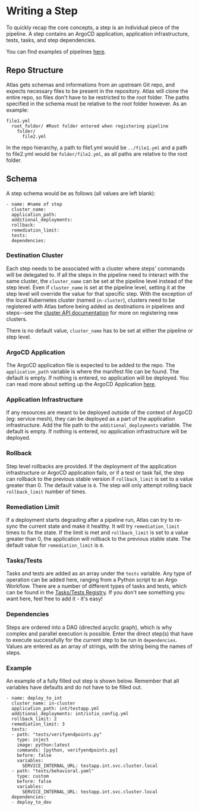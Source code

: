 # Writing a Step

To quickly recap the core concepts, a step is an individual piece of the pipeline. A step contains an ArgoCD application, application infrastructure, tests, tasks, and step dependencies.

You can find examples of pipelines [here](https://github.com/GreenOpsInc/atlasexamples).

## Repo Structure

Atlas gets schemas and informations from an upstream Git repo, and expects necessary files to be present in the repository. Atlas will clone the entire repo, so files don't have to be restricted to the root folder. The paths specified in the schema must be relative to the root folder however. As an example:

    file1.yml
      root_folder/ #Root folder entered when registering pipeline
        folder/
          file2.yml

In the repo hierarchy, a path to file1.yml would be `../file1.yml` and a path to file2.yml would be `folder/file2.yml`, as all paths are relative to the root folder.

## Schema

A step schema would be as follows (all values are left blank):

    - name: #name of step
      cluster_name:
      application_path:
      additional_deployments:
      rollback:
      remediation_limit:
      tests:
      dependencies:

### Destination Cluster

Each step needs to be associated with a cluster where steps' commands will be delegated to. If all the steps in the pipeline need to interact with the same cluster, the `cluster_name` can be set at the pipeline level instead of the step level. Even if `cluster_name` is set at the pipeline level, setting it at the step level will override the value for that specific step. With the exception of the local Kubernetes cluster (named `in-cluster`), clusters need to be registered with Atlas before being added as destinations in pipelines and steps--see the [cluster API documentation](../userguide/cluster.md) for more on registering new clusters.

There is no default value, `cluster_name` has to be set at either the pipeline or step level.

### ArgoCD Application

The ArgoCD application file is expected to be added to the repo. The `application_path` variable is where the manifest file can be found. The default is empty. If nothing is entered, no application will be deployed. You can read more about setting up the ArgoCD Application [here](argocd.md).

### Application Infrastructure

If any resources are meant to be deployed outside of the context of ArgoCD (eg: service mesh), they can be deployed as a part of the application infrastructure. Add the file path to the `additional_deployments` variable. The default is empty. If nothing is entered, no application infrastructure will be deployed.

### Rollback

Step level rollbacks are provided. If the deployment of the application infrastructure or ArgoCD application fails, or if a test or task fail, the step can rollback to the previous stable version if `rollback_limit` is set to a value greater than 0. The default value is `0`. The step will only attempt rolling back `rollback_limit` number of times.

### Remediation Limit

If a deployment starts degrading after a pipeline run, Atlas can try to re-sync the current state and make it healthy. It will try `remediation_limit` times to fix the state. If the limit is met and `rollback_limit` is set to a value greater than 0, the application will rollback to the previous stable state. The default value for `remediation_limit` is `0`.

### Tasks/Tests

Tasks and tests are added as an array under the `tests` variable. Any type of operation can be added here, ranging from a Python script to an Argo Workflow. There are a number of different types of tasks and tests, which can be found in the [Tasks/Tests Registry](../tasktestregistry/overview.md). If you don't see something you want here, feel free to add it - it's easy!

### Dependencies

Steps are ordered into a DAG (directed acyclic graph), which is why complex and parallel execution is possible. Enter the direct step(s) that have to execute successfully for the current step to be run in `dependencies`. Values are entered as an array of strings, with the string being the names of steps.

### Example

An example of a fully filled out step is shown below. Remember that all variables have defaults and do not have to be filled out.

    - name: deploy_to_int
      cluster_name: in-cluster
      application_path: int/testapp.yml
      additional_deployments: int/istio_config.yml
      rollback_limit: 2
      remediation_limit: 3
      tests:
      - path: "tests/verifyendpoints.py"
        type: inject
        image: python:latest
        commands: [python, verifyendpoints.py]
        before: false
        variables:
          SERVICE_INTERNAL_URL: testapp.int.svc.cluster.local
      - path: "tests/behavioral.yaml"
        type: custom
        before: false
        variables:
          SERVICE_INTERNAL_URL: testapp.int.svc.cluster.local
      dependencies:
      - deploy_to_dev
